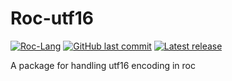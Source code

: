# Roc-utf16

[![Roc-Lang][roc_badge]][roc_link]
[![GitHub last commit][last_commit_badge]][last_commit_link]
[![Latest release][version_badge]][version_link]
<!-- [![CI status][ci_status_badge]][ci_status_link] -->

A package for handling utf16 encoding in roc

[roc_badge]: https://img.shields.io/endpoint?url=https%3A%2F%2Fpastebin.com%2Fraw%2FcFzuCCd7
[roc_link]: https://github.com/roc-lang/roc
[ci_status_badge]: https://img.shields.io/github/actions/workflow/status/imclerran/roc-utf16/ci.yml?logo=github&logoColor=lightgrey
[ci_status_link]: https://github.com/imclerran/roc-utf16/actions/workflows/ci.yml
[last_commit_badge]: https://img.shields.io/github/last-commit/imclerran/roc-utf16?logo=git&logoColor=lightgrey
[last_commit_link]: https://github.com/imclerran/roc-utf16/commits/main/
[version_badge]: https://img.shields.io/github/v/release/imclerran/roc-utf16
[version_link]: https://github.com/imclerran/roc-utf16/releases/latest
